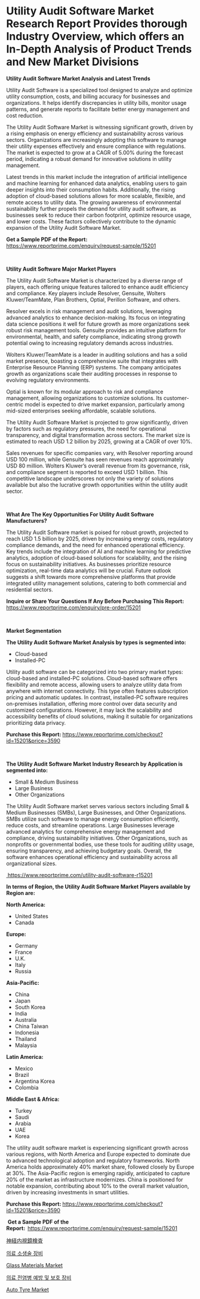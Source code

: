 <p><h1>Utility Audit Software Market Research Report Provides thorough Industry Overview, which offers an In-Depth Analysis of Product Trends and New Market Divisions</h1></p><p><strong>Utility Audit Software Market Analysis and Latest Trends</strong></p>
<p><p>Utility Audit Software is a specialized tool designed to analyze and optimize utility consumption, costs, and billing accuracy for businesses and organizations. It helps identify discrepancies in utility bills, monitor usage patterns, and generate reports to facilitate better energy management and cost reduction.</p><p>The Utility Audit Software Market is witnessing significant growth, driven by a rising emphasis on energy efficiency and sustainability across various sectors. Organizations are increasingly adopting this software to manage their utility expenses effectively and ensure compliance with regulations. The market is expected to grow at a CAGR of 5.00% during the forecast period, indicating a robust demand for innovative solutions in utility management.</p><p>Latest trends in this market include the integration of artificial intelligence and machine learning for enhanced data analytics, enabling users to gain deeper insights into their consumption habits. Additionally, the rising adoption of cloud-based solutions allows for more scalable, flexible, and remote access to utility data. The growing awareness of environmental sustainability further propels the demand for utility audit software, as businesses seek to reduce their carbon footprint, optimize resource usage, and lower costs. These factors collectively contribute to the dynamic expansion of the Utility Audit Software Market.</p></p>
<p><strong>Get a Sample PDF of the Report:&nbsp;</strong> <a href="https://www.reportprime.com/enquiry/request-sample/15201">https://www.reportprime.com/enquiry/request-sample/15201</a></p>
<p>&nbsp;</p>
<p><strong>Utility Audit Software Major Market Players</strong></p>
<p><p>The Utility Audit Software Market is characterized by a diverse range of players, each offering unique features tailored to enhance audit efficiency and compliance. Key players include Resolver, Gensuite, Wolters Kluwer/TeamMate, Plan Brothers, Optial, Perillon Software, and others.</p><p>Resolver excels in risk management and audit solutions, leveraging advanced analytics to enhance decision-making. Its focus on integrating data science positions it well for future growth as more organizations seek robust risk management tools. Gensuite provides an intuitive platform for environmental, health, and safety compliance, indicating strong growth potential owing to increasing regulatory demands across industries.</p><p>Wolters Kluwer/TeamMate is a leader in auditing solutions and has a solid market presence, boasting a comprehensive suite that integrates with Enterprise Resource Planning (ERP) systems. The company anticipates growth as organizations scale their auditing processes in response to evolving regulatory environments.</p><p>Optial is known for its modular approach to risk and compliance management, allowing organizations to customize solutions. Its customer-centric model is expected to drive market expansion, particularly among mid-sized enterprises seeking affordable, scalable solutions.</p><p>The Utility Audit Software Market is projected to grow significantly, driven by factors such as regulatory pressures, the need for operational transparency, and digital transformation across sectors. The market size is estimated to reach USD 1.2 billion by 2025, growing at a CAGR of over 10%.</p><p>Sales revenues for specific companies vary, with Resolver reporting around USD 100 million, while Gensuite has seen revenues reach approximately USD 80 million. Wolters Kluwer’s overall revenue from its governance, risk, and compliance segment is reported to exceed USD 1 billion. This competitive landscape underscores not only the variety of solutions available but also the lucrative growth opportunities within the utility audit sector.</p></p>
<p>&nbsp;</p>
<p><strong>What Are The Key Opportunities For Utility Audit Software Manufacturers?</strong></p>
<p><p>The Utility Audit Software market is poised for robust growth, projected to reach USD 1.5 billion by 2025, driven by increasing energy costs, regulatory compliance demands, and the need for enhanced operational efficiency. Key trends include the integration of AI and machine learning for predictive analytics, adoption of cloud-based solutions for scalability, and the rising focus on sustainability initiatives. As businesses prioritize resource optimization, real-time data analytics will be crucial. Future outlook suggests a shift towards more comprehensive platforms that provide integrated utility management solutions, catering to both commercial and residential sectors.</p></p>
<p><strong>Inquire or Share Your Questions If Any Before Purchasing This Report:</strong> <a href="https://www.reportprime.com/enquiry/pre-order/15201">https://www.reportprime.com/enquiry/pre-order/15201</a></p>
<p>&nbsp;</p>
<p><strong>Market Segmentation</strong></p>
<p><strong>The Utility Audit Software Market Analysis by types is segmented into:</strong></p>
<p><ul><li>Cloud-based</li><li>Installed-PC</li></ul></p>
<p><p>Utility audit software can be categorized into two primary market types: cloud-based and installed-PC solutions. Cloud-based software offers flexibility and remote access, allowing users to analyze utility data from anywhere with internet connectivity. This type often features subscription pricing and automatic updates. In contrast, installed-PC software requires on-premises installation, offering more control over data security and customized configurations. However, it may lack the scalability and accessibility benefits of cloud solutions, making it suitable for organizations prioritizing data privacy.</p></p>
<p><strong>Purchase this Report:&nbsp;</strong><a href="https://www.reportprime.com/checkout?id=15201&price=3590">https://www.reportprime.com/checkout?id=15201&price=3590</a></p>
<p>&nbsp;</p>
<p><strong>The Utility Audit Software Market Industry Research by Application is segmented into:</strong></p>
<p><ul><li>Small & Medium Business</li><li>Large Business</li><li>Other Organizations</li></ul></p>
<p><p>The Utility Audit Software market serves various sectors including Small & Medium Businesses (SMBs), Large Businesses, and Other Organizations. SMBs utilize such software to manage energy consumption efficiently, reduce costs, and streamline operations. Large Businesses leverage advanced analytics for comprehensive energy management and compliance, driving sustainability initiatives. Other Organizations, such as nonprofits or governmental bodies, use these tools for auditing utility usage, ensuring transparency, and achieving budgetary goals. Overall, the software enhances operational efficiency and sustainability across all organizational sizes.</p></p>
<p><a href="https://www.reportprime.com/utility-audit-software-r15201">&nbsp;https://www.reportprime.com/utility-audit-software-r15201</a></p>
<p><strong>In terms of Region, the Utility Audit Software Market Players available by Region are:</strong></p>
<p>
    <p> <strong> North America: </strong>
        <ul>
            <li>United States</li>
            <li>Canada</li>
        </ul>
        </p> 
    <p> <strong> Europe: </strong>
        <ul>
            <li>Germany</li>
            <li>France</li>
            <li>U.K.</li>
            <li>Italy</li>
            <li>Russia</li>
        </ul>
        </p> 
    <p> <strong> Asia-Pacific: </strong>
        <ul>
            <li>China</li>
            <li>Japan</li>
            <li>South Korea</li>
            <li>India</li>
            <li>Australia</li>
            <li>China Taiwan</li>
            <li>Indonesia</li>
            <li>Thailand</li>
            <li>Malaysia</li>
        </ul>
        </p> 
    <p> <strong> Latin America: </strong>
        <ul>
            <li>Mexico</li>
            <li>Brazil</li>
            <li>Argentina Korea</li>
            <li>Colombia</li>
        </ul>
        </p> 
    <p> <strong> Middle East & Africa: </strong>
        <ul>
            <li>Turkey</li>
            <li>Saudi</li>
            <li>Arabia</li>
            <li>UAE</li>
            <li>Korea</li>
        </ul>
    </p>
    </p>
<p><p>The utility audit software market is experiencing significant growth across various regions, with North America and Europe expected to dominate due to advanced technological adoption and regulatory frameworks. North America holds approximately 40% market share, followed closely by Europe at 30%. The Asia-Pacific region is emerging rapidly, anticipated to capture 20% of the market as infrastructure modernizes. China is positioned for notable expansion, contributing about 10% to the overall market valuation, driven by increasing investments in smart utilities.</p></p>
<p><strong>Purchase this Report: </strong><a href="https://www.reportprime.com/checkout?id=15201&price=3590">https://www.reportprime.com/checkout?id=15201&price=3590</a></p>
<p>&nbsp;<strong>Get a Sample PDF of the Report:&nbsp;&nbsp;</strong><a href="https://www.reportprime.com/enquiry/request-sample/15201">https://www.reportprime.com/enquiry/request-sample/15201</a></p>
<p><strong></strong></p>
<p><p><a href="https://medium.com/@claudekluttzyvh/%E7%A5%9E%E7%B5%8C%E5%86%85%E8%A6%96%E9%8F%A1%E5%B8%82%E5%A0%B4%E8%AA%BF%E6%9F%BB%E5%A0%B1%E5%91%8A%E6%9B%B8-2024%E5%B9%B4%E3%81%8B%E3%82%892031%E5%B9%B4%E3%81%BE%E3%81%A7%E3%81%AE11-1-%E3%81%AE%E5%AE%89%E5%AE%9A%E3%81%97%E3%81%9Fcagr%E3%82%92%E4%BC%B4%E3%81%86%E5%B8%82%E5%A0%B4%E4%BA%88%E6%B8%AC%E3%81%A8%E6%88%90%E9%95%B7%E8%A6%8B%E9%80%9A%E3%81%97-0339963295a8">神経内視鏡検査</a></p><p><a href="https://medium.com/@czbtzkwc9/medical-resuscitation-equipment-market-%EC%9D%98-%EA%B8%80%EB%A1%9C%EB%B2%8C-%EC%8B%9C%EC%9E%A5-%EA%B0%9C%EC%9A%94%EB%8A%94-%EC%A0%84-%EC%84%B8%EA%B3%84-%EB%B0%8F-%EC%A3%BC%EC%9A%94-%EC%8B%9C%EC%9E%A5%EC%9D%98-%EC%82%B0%EC%97%85%EC%97%90-%EC%98%81%ED%96%A5%EC%9D%84-%EB%AF%B8%EC%B9%98%EB%8A%94-%EC%A3%BC%EC%9A%94-%ED%8A%B8%EB%A0%8C%EB%93%9C%EC%97%90-%EB%8C%80%ED%95%9C-%EB%8F%85%ED%8A%B9%ED%95%9C-%EA%B4%80%EC%A0%90%EC%9D%84-5dc5b77ba537">의료 소생술 장비</a></p><p><a href="https://medium.com/@brisistensen57567/the-glass-materials-industry-analysis-report-offers-a-comprehensive-and-current-examination-of-51b2bdeafe3c?postPublishedType=initial">Glass Materials Market</a></p><p><a href="https://medium.com/@czbtzkwc9/medical-epidemic-prevention-and-protective-equipment-market-%EC%9D%98-%EA%B8%80%EB%A1%9C%EB%B2%8C-%EC%8B%9C%EC%9E%A5-%EA%B0%9C%EC%9A%94%EB%8A%94-%EC%A0%84-%EC%84%B8%EA%B3%84-%EB%B0%8F-%EC%A3%BC%EC%9A%94-%EC%8B%9C%EC%9E%A5%EC%9D%98-%EC%82%B0%EC%97%85%EC%97%90-%EC%98%81%ED%96%A5%EC%9D%84-f4d5b7dc997f?postPublishedType=initial">의료 전염병 예방 및 보호 장비</a></p><p><a href="https://issuu.com/reportprime-2/docs/auto-tyre-market-size-2030.pptx_d2f41c19087686">Auto Tyre Market</a></p></p>